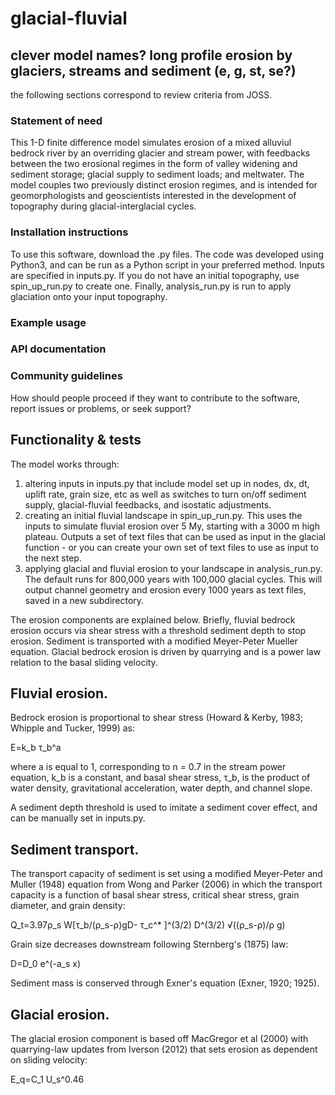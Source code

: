 # glacial-fluvial
## clever model names? long profile erosion by glaciers, streams and sediment (e, g, st, se?)

the following sections correspond to review criteria from JOSS.

### Statement of need
This 1-D finite difference model simulates erosion of a mixed alluviul bedrock river by an overriding glacier and stream power, with feedbacks between the two erosional regimes in the form of valley widening and sediment storage; glacial supply to sediment loads; and meltwater. The model couples two previously distinct erosion regimes, and is intended for geomorphologists and geoscientists interested in the development of topography during glacial-interglacial cycles.

### Installation instructions
To use this software, download the .py files. The code was developed using Python3, and can be run as a Python script in your preferred method. Inputs are specified in inputs.py. If you do not have an initial topography, use spin_up_run.py to create one. Finally, analysis_run.py is run to apply glaciation onto your input topography.

### Example usage


### API documentation

### Community guidelines
How should people proceed if they want to contribute to the software, report issues or problems, or seek support?

## Functionality & tests



The model works through:
1) altering inputs in inputs.py that include model set up in nodes, dx, dt, uplift rate, grain size, etc as well as switches to turn on/off sediment supply, glacial-fluvial feedbacks, and isostatic adjustments.
2) creating an initial fluvial landscape in spin_up_run.py. This uses the inputs to simulate fluvial erosion over 5 My, starting with a 3000 m high plateau. Outputs a set of text files that can be used as input in the glacial function - or you can create your own set of text files to use as input to the next step.
3) applying glacial and fluvial erosion to your landscape in analysis_run.py. The default runs for 800,000 years with 100,000 glacial cycles. This will output channel geometry and erosion every 1000 years as text files, saved in a new subdirectory.

The erosion components are explained below. Briefly, fluvial bedrock erosion occurs via shear stress with a threshold sediment depth to stop erosion. Sediment is transported with a modified Meyer-Peter Mueller equation. Glacial bedrock erosion is driven by quarrying and is a power law relation to the basal sliding velocity.

## Fluvial erosion.
Bedrock erosion is proportional to shear stress (Howard & Kerby, 1983; Whipple and Tucker, 1999) as:

E=k_b τ_b^a

where a is equal to 1, corresponding to n = 0.7 in the stream power equation, k_b is a constant, and basal shear stress, τ_b, is the product of water density, gravitational acceleration, water depth, and channel slope.

A sediment depth threshold is used to imitate a sediment cover effect, and can be manually set in inputs.py.

## Sediment transport.
The transport capacity of sediment is set using a modified Meyer-Peter and Muller (1948) equation from Wong and Parker (2006) in which the transport capacity is a function of basal shear stress, critical shear stress, grain diameter, and grain density:

Q_t=3.97ρ_s W[τ_b/(ρ_s-ρ)gD- τ_c^* ]^(3/2) D^(3/2) √((ρ_s-ρ)/ρ g)

Grain size decreases downstream following Sternberg's (1875) law:

D=D_0 e^(-a_s x)

Sediment mass is conserved through Exner's equation (Exner, 1920; 1925).

## Glacial erosion.
The glacial erosion component is based off MacGregor et al (2000) with quarrying-law updates from Iverson (2012) that sets erosion as dependent on sliding velocity:

E_q=C_1 U_s^0.46   	


